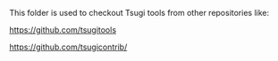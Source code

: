 This folder is used to checkout Tsugi tools from other repositories like:

https://github.com/tsugitools

https://github.com/tsugicontrib/
